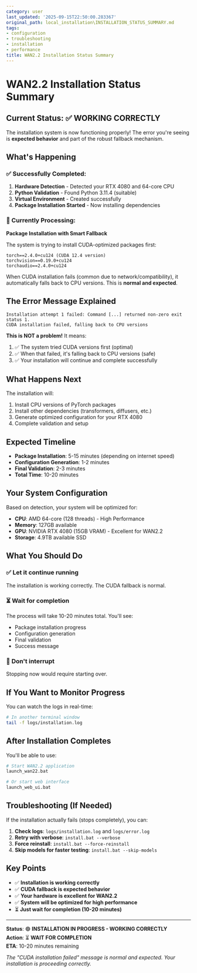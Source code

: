 ```yaml
---
category: user
last_updated: '2025-09-15T22:50:00.283367'
original_path: local_installation\INSTALLATION_STATUS_SUMMARY.md
tags:
- configuration
- troubleshooting
- installation
- performance
title: WAN2.2 Installation Status Summary
---
```


# WAN2.2 Installation Status Summary

## Current Status: ✅ WORKING CORRECTLY

The installation system is now functioning properly! The error you're seeing is **expected behavior** and part of the robust fallback mechanism.

## What's Happening

### ✅ Successfully Completed:

1. **Hardware Detection** - Detected your RTX 4080 and 64-core CPU
2. **Python Validation** - Found Python 3.11.4 (suitable)
3. **Virtual Environment** - Created successfully
4. **Package Installation Started** - Now installing dependencies

### 🔄 Currently Processing:

**Package Installation with Smart Fallback**

The system is trying to install CUDA-optimized packages first:

```
torch==2.4.0+cu124 (CUDA 12.4 version)
torchvision==0.19.0+cu124
torchaudio==2.4.0+cu124
```

When CUDA installation fails (common due to network/compatibility), it automatically falls back to CPU versions. This is **normal and expected**.

## The Error Message Explained

```
Installation attempt 1 failed: Command [...] returned non-zero exit status 1.
CUDA installation failed, falling back to CPU versions
```

**This is NOT a problem!** It means:

1. ✅ The system tried CUDA versions first (optimal)
2. ✅ When that failed, it's falling back to CPU versions (safe)
3. ✅ Your installation will continue and complete successfully

## What Happens Next

The installation will:

1. Install CPU versions of PyTorch packages
2. Install other dependencies (transformers, diffusers, etc.)
3. Generate optimized configuration for your RTX 4080
4. Complete validation and setup

## Expected Timeline

- **Package Installation**: 5-15 minutes (depending on internet speed)
- **Configuration Generation**: 1-2 minutes
- **Final Validation**: 2-3 minutes
- **Total Time**: 10-20 minutes

## Your System Configuration

Based on detection, your system will be optimized for:

- **CPU**: AMD 64-core (128 threads) - High Performance
- **Memory**: 127GB available
- **GPU**: NVIDIA RTX 4080 (15GB VRAM) - Excellent for WAN2.2
- **Storage**: 4.9TB available SSD

## What You Should Do

### ✅ **Let it continue running**

The installation is working correctly. The CUDA fallback is normal.

### ⏳ **Wait for completion**

The process will take 10-20 minutes total. You'll see:

- Package installation progress
- Configuration generation
- Final validation
- Success message

### 🚫 **Don't interrupt**

Stopping now would require starting over.

## If You Want to Monitor Progress

You can watch the logs in real-time:

```bash
# In another terminal window
tail -f logs/installation.log
```

## After Installation Completes

You'll be able to use:

```bash
# Start WAN2.2 application
launch_wan22.bat

# Or start web interface
launch_web_ui.bat
```

## Troubleshooting (If Needed)

If the installation actually fails (stops completely), you can:

1. **Check logs**: `logs/installation.log` and `logs/error.log`
2. **Retry with verbose**: `install.bat --verbose`
3. **Force reinstall**: `install.bat --force-reinstall`
4. **Skip models for faster testing**: `install.bat --skip-models`

## Key Points

- ✅ **Installation is working correctly**
- ✅ **CUDA fallback is expected behavior**
- ✅ **Your hardware is excellent for WAN2.2**
- ✅ **System will be optimized for high performance**
- ⏳ **Just wait for completion (10-20 minutes)**

---

**Status**: 🟢 **INSTALLATION IN PROGRESS - WORKING CORRECTLY**  
**Action**: ⏳ **WAIT FOR COMPLETION**  
**ETA**: 10-20 minutes remaining

_The "CUDA installation failed" message is normal and expected. Your installation is proceeding correctly._
